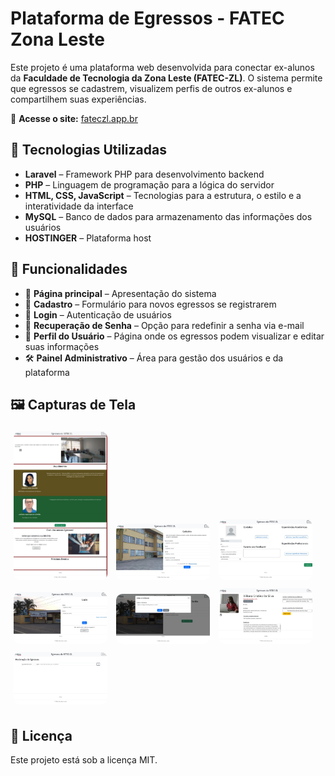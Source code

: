 
# **Plataforma de Egressos - FATEC Zona Leste**  

Este projeto é uma plataforma web desenvolvida para conectar ex-alunos da **Faculdade de Tecnologia da Zona Leste (FATEC-ZL)**. O sistema permite que egressos se cadastrem, visualizem perfis de outros ex-alunos e compartilhem suas experiências.  

🔗 **Acesse o site:** [fateczl.app.br](https://fateczl.app.br/)  

## 🚀 **Tecnologias Utilizadas**  
- **Laravel** – Framework PHP para desenvolvimento backend  
- **PHP** – Linguagem de programação para a lógica do servidor  
- **HTML, CSS, JavaScript** – Tecnologias para a estrutura, o estilo e a interatividade da interface  
- **MySQL** – Banco de dados para armazenamento das informações dos usuários  
- **HOSTINGER** – Plataforma host

## 📌 **Funcionalidades**  
- 📍 **Página principal** – Apresentação do sistema  
- 📝 **Cadastro** – Formulário para novos egressos se registrarem  
- 🔑 **Login** – Autenticação de usuários  
- 🔄 **Recuperação de Senha** – Opção para redefinir a senha via e-mail  
- 👤 **Perfil do Usuário** – Página onde os egressos podem visualizar e editar suas informações  
- 🛠️ **Painel Administrativo** – Área para gestão dos usuários e da plataforma  

## 🖼️ **Capturas de Tela**  
<style>
  .screenshot {
    width: 150px;
    border-radius: 10px;
    margin: 5px;
    transition: transform 0.2s;
  }
  .screenshot:hover {
    transform: scale(1.1);
  }
</style>

<div>
  <img src="src_readme/home.jpeg" alt="Página Principal" class="screenshot">
  <img src="src_readme/cadastro_1.jpeg" alt="Página de Cadastro" class="screenshot">
  <img src="src_readme/cadastro_2.jpeg" alt="Página de Cadastro" class="screenshot">
  <img src="src_readme/login.jpeg" alt="Página de Login" class="screenshot">
  <img src="src_readme/recuperacao.jpeg" alt="Recuperação de Senha" class="screenshot">
  <img src="src_readme/perfil.jpeg" alt="Perfil do Usuário" class="screenshot">
  <img src="src_readme/admin.jpeg" alt="Painel Administrativo" class="screenshot">
</div>

## 📄 **Licença**  
Este projeto está sob a licença MIT.  
